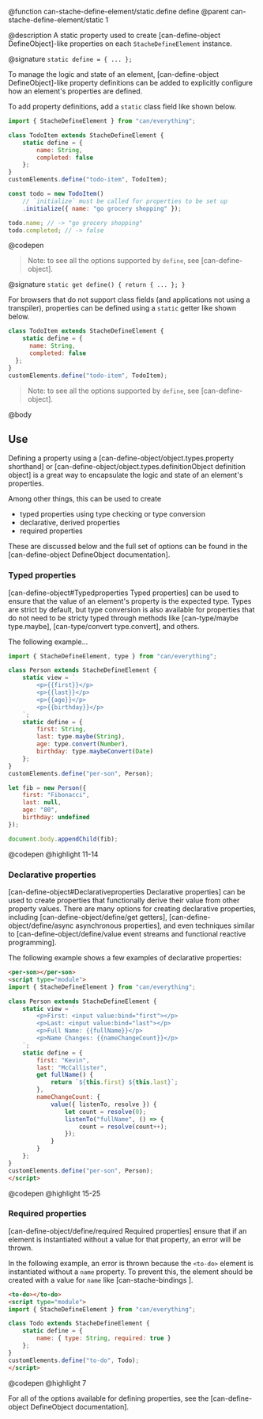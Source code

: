 @function can-stache-define-element/static.define define
@parent can-stache-define-element/static 1

@description A static property used to create [can-define-object DefineObject]-like properties on each `StacheDefineElement` instance.

@signature `static define = { ... };`

  To manage the logic and state of an element, [can-define-object DefineObject]-like property definitions can be added to explicitly configure how an element's properties are defined.

  To add property definitions, add a `static` class field like shown below.

  ```js
  import { StacheDefineElement } from "can/everything";

  class TodoItem extends StacheDefineElement {
	  static define = {
		  name: String,
		  completed: false
	  };
  }
  customElements.define("todo-item", TodoItem);

  const todo = new TodoItem()
	  // `initialize` must be called for properties to be set up
	  .initialize({ name: "go grocery shopping" });

  todo.name; // -> "go grocery shopping"
  todo.completed; // -> false
  ```
  @codepen

  > Note: to see all the options supported by `define`, see [can-define-object].

@signature `static get define() { return { ... }; }`

  For browsers that do not support class fields (and applications not using a transpiler), properties can be defined using a `static` getter like shown below.

  ```js
  class TodoItem extends StacheDefineElement {
	  static define = {
		name: String,
		completed: false
	};
  }
  customElements.define("todo-item", TodoItem);
  ```

  > Note: to see all the options supported by `define`, see [can-define-object].

@body

## Use

Defining a property using a [can-define-object/object.types.property shorthand] or [can-define-object/object.types.definitionObject definition object] is a great way to encapsulate the logic and state of an element's properties.

Among other things, this can be used to create

  - typed properties using type checking or type conversion
  - declarative, derived properties
  - required properties

These are discussed below and the full set of options can be found in the [can-define-object DefineObject documentation].

### Typed properties

[can-define-object#Typedproperties Typed properties] can be used to ensure that the value of an element's property is the expected type. Types are strict by default, but type conversion is also available for properties that do not need to be stricty typed through methods like [can-type/maybe type.maybe], [can-type/convert type.convert], and others.

The following example...

```js
import { StacheDefineElement, type } from "can/everything";

class Person extends StacheDefineElement {
	static view = `
		<p>{{first}}</p>
		<p>{{last}}</p>
		<p>{{age}}</p>
		<p>{{birthday}}</p>
	`;
	static define = {
		first: String,
		last: type.maybe(String),
		age: type.convert(Number),
		birthday: type.maybeConvert(Date)
	};
}
customElements.define("per-son", Person);

let fib = new Person({
	first: "Fibonacci",
	last: null,
	age: "80",
	birthday: undefined
});

document.body.appendChild(fib);
```
@codepen
@highlight 11-14

### Declarative properties

[can-define-object#Declarativeproperties Declarative properties] can be used to create properties that functionally derive their value from other property values. There are many options for creating declarative properties, including [can-define-object/define/get getters], [can-define-object/define/async asynchronous properties], and even techniques similar to [can-define-object/define/value event streams and functional reactive programming].

The following example shows a few examples of declarative properties:

```html
<per-son></per-son>
<script type="module">
import { StacheDefineElement } from "can/everything";

class Person extends StacheDefineElement {
	static view = `
		<p>First: <input value:bind="first"></p>
		<p>Last: <input value:bind="last"></p>
		<p>Full Name: {{fullName}}</p>
		<p>Name Changes: {{nameChangeCount}}</p>
	`;
	static define = {
		first: "Kevin",
		last: "McCallister",
		get fullName() {
			return `${this.first} ${this.last}`;
		},
		nameChangeCount: {
			value({ listenTo, resolve }) {
				let count = resolve(0);
				listenTo("fullName", () => {
					count = resolve(count++);
				});
			}
		}
	};
}
customElements.define("per-son", Person);
</script>
```
@codepen
@highlight 15-25

### Required properties

[can-define-object/define/required Required properties] ensure that if an element is instantiated without a value for that property, an error will be thrown.

In the following example, an error is thrown because the `<to-do>` element is instantiated without a `name` property. To prevent this, the element should be created with a value for `name` like [can-stache-bindings <to-do name:raw="Go Shopping" />].

```html
<to-do></to-do>
<script type="module">
import { StacheDefineElement } from "can/everything";

class Todo extends StacheDefineElement {
	static define = {
		name: { type: String, required: true }
	};
}
customElements.define("to-do", Todo);
</script>
```
@codepen
@highlight 7

For all of the options available for defining properties, see the [can-define-object DefineObject documentation].
